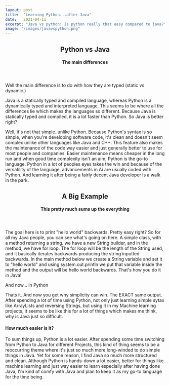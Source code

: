 ```yaml
---
layout: post
title:  "Learning Python...after Java"
date:   2021-04-11
excerpt: "Java vs python: Is python really that easy compared to java?"
image: "/images/javavspython.png"
---
```



  <header>
  <h2>Python vs Java</h2>
  <h4>The main differences</h4>
  </header>
  <p>Well the main difference is to do with how they are typed (static vs dynamic.) </p>
  <p>Java is a statically typed and compiled language, whereas Python is a dynamically typed and interpreted language. This seems to be where all the differences lie which makes the languages so different. Because Java is statically typed and compiled, it is a lot faster than Python. So Java is better right?</p>
  <p> Well, it's not that simple..unlike Python. Because Python's syntax is so simple, when you're developing software code, it's clean and doesn't seem complex unlike other languages like Java and C++. This feature also makes the maintenance of the code way easier and just generally better to use for most people and companies. Easier maintenance means cheaper in the long run and when good time complexity isn't an aim, Python is the go-to language. Python in a lot of peoples eyes takes the win and because of the versatility of the language, advancements in Ai are usually coded with Python. And learning it after being a fairly decent Java developer is a walk in the park.</p>


  <header>
  <h2>A Big Example</h2>
  <h4>This pretty much sums up the everything</h4>
  </header>
  <p><span class="image left"><img src="{{ "/images/JavaString.png" | absolute_url }}" alt="" /></span>The goal here is to print "hello world" backwards. Pretty easy right? So for all my Java people, you can see what's going on here. A simple class, with a method returning a string. we have a new String builder, and in the method, we have for loop. The for loop will be the length of the String used, and it basically iterates backwards producing the string inputted backwards. In the main method below we create a String variable and set it to "hello world" and using system.out.println we put that variable inside the method and the output will be hello world backwards. That's how you do it in Java!
  </p>


  And now... in Python

  <p><span class="image right"><img src="{{ "/images/PythonString.png" | absolute_url }}" alt="" /></span>Thats it. And now you get why simplicity can win. The EXACT same output. After spending a lot of time using Python, not only just learning simple sytax like ArrayLists and reversing Strings, but using it in my Machine learning projects, it seems to be like this for a lot of things which makes me think, why is Java just so difficult.
  </p>




  <h4>How much easier is it?</h4>
  <p> To sum things up, Python is a lot easier. After spending some time switching from Python to Java for different Projects, this kind of thing seems to be a reoccurring theme where it's just so much more long-winded to do simple things in Java. Yet for some reason, I find Java so much more structured and clean. Although Python is hands-down a lot easier, better for things like machine learning and just way easier to learn especially after having done Java,
   I'm kind of comfy with Java and plan to keep it as my go-to language for the time being.
